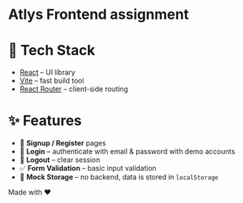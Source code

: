 # Atlys Frontend assignment


# 🚀 Tech Stack
- [React](https://react.dev/) – UI library
- [Vite](https://vitejs.dev/) – fast build tool
- [React Router](https://reactrouter.com/) – client-side routing


# ✨ Features
- 🔑 **Signup / Register** pages
- 🔐 **Login** – authenticate with email & password with demo accounts
- 🚪 **Logout** – clear session 
- ✅ **Form Validation** – basic input validation
- 💾 **Mock Storage** – no backend, data is stored in `localStorage`


Made with ❤️ 
